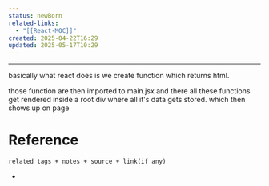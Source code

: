 ```yaml
---
status: newBorn
related-links:
  - "[[React-MOC]]"
created: 2025-04-22T16:29
updated: 2025-05-17T10:29
---
```

---

basically what react does is we create function which returns html.

those function are then imported to main.jsx and there all these functions get rendered inside a root div where all it's data gets stored. which then shows up on page


# Reference
`related tags + notes + source + link(if any)`
 

- 